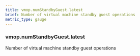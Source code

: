 ```yaml
---
title: vmop.numStandbyGuest.latest
brief: Number of virtual machine standby guest operations
metric_type: gauge
---
```

### vmop.numStandbyGuest.latest

Number of virtual machine standby guest operations